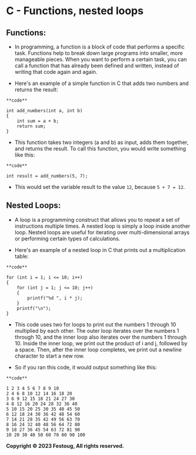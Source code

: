 **C - Functions, nested loops**
===============================

**Functions**:
-------------

* In programming, a function is a block of code that performs a specific task. Functions help to break down large programs into smaller, more manageable pieces. When you want to perform a certain task, you can call a function that has already been defined and written, instead of writing that code again and again.

* Here's an example of a simple function in C that adds two numbers and returns the result:

```
**code**

int add_numbers(int a, int b)
{
    int sum = a + b;
    return sum;
}
```

* This function takes two integers (a and b) as input, adds them together, and returns the result. To call this function, you would write something like this:

```
**code**

int result = add_numbers(5, 7);
```
* This would set the variable result to the value `12`, because `5 + 7 = 12`.

**Nested Loops**:
----------------

* A loop is a programming construct that allows you to repeat a set of instructions multiple times. A nested loop is simply a loop inside another loop. Nested loops are useful for iterating over multi-dimensional arrays or performing certain types of calculations.

* Here's an example of a nested loop in C that prints out a multiplication table:

```
**code**

for (int i = 1; i <= 10; i++)
{
    for (int j = 1; j <= 10; j++)
    {
        printf("%d ", i * j);
    }
    printf("\n");
}
```
* This code uses two for loops to print out the numbers 1 through 10 multiplied by each other. The outer loop iterates over the numbers 1 through 10, and the inner loop also iterates over the numbers 1 through 10. Inside the inner loop, we print out the product of i and j, followed by a space. Then, after the inner loop completes, we print out a newline character to start a new row.

* So if you ran this code, it would output something like this:

```
**code**

1 2 3 4 5 6 7 8 9 10 
2 4 6 8 10 12 14 16 18 20 
3 6 9 12 15 18 21 24 27 30 
4 8 12 16 20 24 28 32 36 40 
5 10 15 20 25 30 35 40 45 50 
6 12 18 24 30 36 42 48 54 60 
7 14 21 28 35 42 49 56 63 70 
8 16 24 32 40 48 56 64 72 80 
9 18 27 36 45 54 63 72 81 90 
10 20 30 40 50 60 70 80 90 100
```

**Copyright &copy; 2023 Festoug, All rights reserved.**
